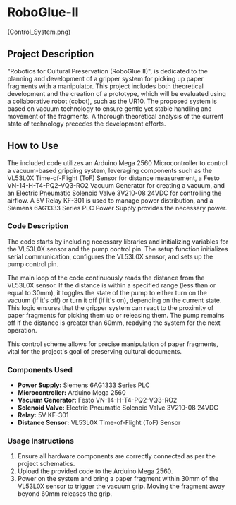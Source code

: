 # RoboGlue-II
(Control_System.png)

## Project Description

"Robotics for Cultural Preservation (RoboGlue II)", is dedicated to the planning and development of a gripper system for picking up paper fragments with a manipulator. This project includes both theoretical development and the creation of a prototype, which will be evaluated using a collaborative robot (cobot), such as the UR10. The proposed system is based on vacuum technology to ensure gentle yet stable handling and movement of the fragments. A thorough theoretical analysis of the current state of technology precedes the development efforts.

## How to Use

The included code utilizes an Arduino Mega 2560 Microcontroller to control a vacuum-based gripping system, leveraging components such as the VL53L0X Time-of-Flight (ToF) Sensor for distance measurement, a Festo VN-14-H-T4-PQ2-VQ3-RO2 Vacuum Generator for creating a vacuum, and an Electric Pneumatic Solenoid Valve 3V210-08 24VDC for controlling the airflow. A 5V Relay KF-301 is used to manage power distribution, and a Siemens 6AG1333 Series PLC Power Supply provides the necessary power.

### Code Description

The code starts by including necessary libraries and initializing variables for the VL53L0X sensor and the pump control pin. The setup function initializes serial communication, configures the VL53L0X sensor, and sets up the pump control pin.

The main loop of the code continuously reads the distance from the VL53L0X sensor. If the distance is within a specified range (less than or equal to 30mm), it toggles the state of the pump to either turn on the vacuum (if it's off) or turn it off (if it's on), depending on the current state. This logic ensures that the gripper system can react to the proximity of paper fragments for picking them up or releasing them. The pump remains off if the distance is greater than 60mm, readying the system for the next operation.

This control scheme allows for precise manipulation of paper fragments, vital for the project's goal of preserving cultural documents.

### Components Used

- **Power Supply:** Siemens 6AG1333 Series PLC
- **Microcontroller:** Arduino Mega 2560
- **Vacuum Generator:** Festo VN-14-H-T4-PQ2-VQ3-RO2
- **Solenoid Valve:** Electric Pneumatic Solenoid Valve 3V210-08 24VDC
- **Relay:** 5V KF-301
- **Distance Sensor:** VL53L0X Time-of-Flight (ToF) Sensor

### Usage Instructions

1. Ensure all hardware components are correctly connected as per the project schematics.
2. Upload the provided code to the Arduino Mega 2560.
3. Power on the system and bring a paper fragment within 30mm of the VL53L0X sensor to trigger the vacuum grip. Moving the fragment away beyond 60mm releases the grip.
